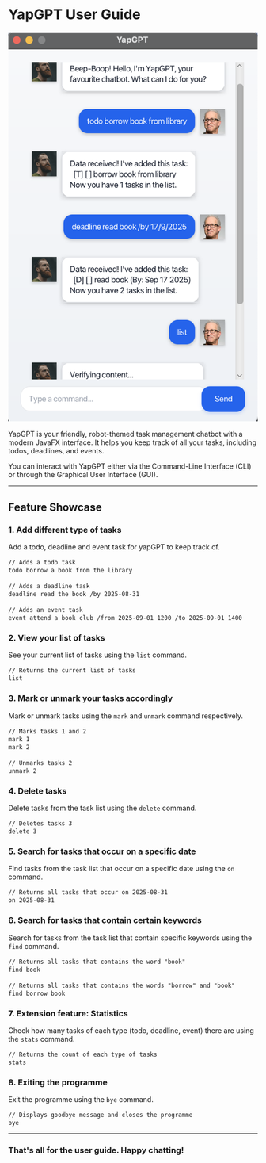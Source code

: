 # YapGPT User Guide

![Showcase of YapGPT user interface](/docs/Ui.png)

YapGPT is your friendly, robot-themed task management chatbot with a
modern JavaFX interface. It helps you keep track of all your tasks, 
including todos, deadlines, and events.

You can interact with YapGPT either via the Command-Line Interface (CLI) 
or through the Graphical User Interface (GUI).

---

## Feature Showcase

### 1. Add different type of tasks

Add a todo, deadline and event task for yapGPT to keep track of.
```
// Adds a todo task
todo borrow a book from the library

// Adds a deadline task
deadline read the book /by 2025-08-31

// Adds an event task
event attend a book club /from 2025-09-01 1200 /to 2025-09-01 1400
```

### 2. View your list of tasks

See your current list of tasks using the `list` command.
```
// Returns the current list of tasks
list
```
### 3. Mark or unmark your tasks accordingly

Mark or unmark tasks using the `mark` and `unmark` command respectively.
```
// Marks tasks 1 and 2
mark 1
mark 2

// Unmarks tasks 2
unmark 2
```

### 4. Delete tasks 

Delete tasks from the task list using the `delete` command.
````
// Deletes tasks 3 
delete 3
````
### 5. Search for tasks that occur on a specific date

Find tasks from the task list that occur on a specific date using the `on` command.
````
// Returns all tasks that occur on 2025-08-31
on 2025-08-31
````

### 6. Search for tasks that contain certain keywords

Search for tasks from the task list that contain specific keywords using the `find` command.
````
// Returns all tasks that contains the word "book"
find book 

// Returns all tasks that contains the words "borrow" and "book"
find borrow book
````

### 7. Extension feature: Statistics

Check how many tasks of each type (todo, deadline, event) there are using the `stats` command.
````
// Returns the count of each type of tasks
stats
````

### 8. Exiting the programme

Exit the programme using the `bye` command. 
````
// Displays goodbye message and closes the programme
bye
````
---
### That's all for the user guide. Happy chatting! 